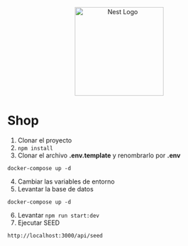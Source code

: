 <p align="center">
  <a href="http://nestjs.com/" target="blank"><img src="https://nestjs.com/img/logo-small.svg" width="200" alt="Nest Logo" /></a>
</p>

# Shop

1. Clonar el proyecto
2. `npm install`
3. Clonar el archivo **.env.template** y renombrarlo por **.env**

```
docker-compose up -d
```

4. Cambiar las variables de entorno
5. Levantar la base de datos

```
docker-compose up -d
```

6. Levantar `npm run start:dev`
7. Ejecutar SEED

```
http://localhost:3000/api/seed
```
